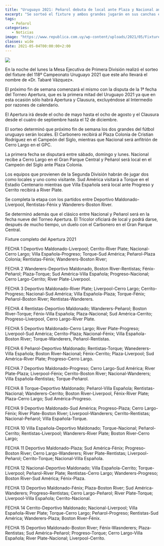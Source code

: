 ```yaml
---
title: "Uruguayo 2021: Peñarol debuta de local ante Plaza y Nacional ante Cerro Largo"
excerpt: "Se sorteó el fixture y ambos grandes jugarán en sus canchas en la primera fecha del Apertura."
tags:
   - Peñarol
categories:
   - Noticias
image: "https://www.republica.com.uy/wp-content/uploads/2021/05/Fixture-1.jpg"
classes: wide
date: 2021-05-04T00:00:00+2:00
---
```



<img src="https://www.republica.com.uy/wp-content/uploads/2021/05/Fixture-1.jpg">


En la noche del lunes la Mesa Ejecutiva de Primera División realizó el sorteo del fixture del 118º Campeonato Uruguayo 2021 que este año llevará el nombre de «Dr. Tabaré Vázquez».


El próximo fin de semana comenzará el mismo con la disputa de la 1ª fecha del Torneo Apertura, que es la primera mitad del Uruguayo 2021 ya que en esta ocasión sólo habrá Apertura y Clausura, excluyéndose al Intermedio por razones de calendario.


El Apertura irá desde el ocho de mayo hasta el ocho de agosto y el Clausura desde el cuatro de septiembre hasta el 12 de diciembre.


El sorteo determinó que próximo fin de semana los dos grandes del fútbol uruguayo serán locales. El Carbonero recibirá al Plaza Colonia de Cristian Rodríguez en el Campeón del Siglo, mientras que Nacional será anfitrión de Cerro Largo en el GPC.


La primera fecha se disputará entre sábado, domingo y lunes. Nacional recibe a Cerro Largo en el Gran Parque Central y Peñarol será local en el Campeón del Siglo ante Plaza Colonia.


Los equipos que provienen de la Segunda División habrán de jugar dos como locales y uno como visitante. Sud América visitará a Torque en el Estadio Centenario mientras que Villa Española será local ante Progreso y Cerrito recibirá a River Plate.


Se completa la etapa con los partidos entre Deportivo Maldonado-Liverpool, Rentistas-Fénix y Wanderers-Boston River.


Se determinó además que el clásico entre Nacional y Peñarol será en la fecha nueve del Torneo Apertura. El Tricolor oficiará de local y podrá darse, después de mucho tiempo, un duelo con el Carbonero en el Gran Parque Central.


Fixture completo del Apertura 2021


FECHA 1
Deportivo Maldonado-Liverpool; Cerrito-River Plate; Nacional-Cerro Largo; Villa Española-Progreso; Torque-Sud América; Peñarol-Plaza Colonia; Rentistas-Fénix; Wanderers-Boston River;


FECHA 2
Wanderers-Deportivo Maldonado, Boston River-Rentistas; Fénix-Peñarol; Plaza-Torque; Sud América-Villa Española; Progreso-Nacional; Cerro Largo-Cerrito; River Plate-Liverpool.


FECHA 3
Deportivo Maldonado-River Plate; Liverpool-Cerro Largo; Cerrito-Progreso; Nacional-Sud América; Villa Española-Plaza; Torque-Fénix; Peñarol-Boston River; Rentistas-Wanderers.


FECHA 4
Rentistas-Deportivo Maldonado; Wanderers-Peñarol; Boston River-Torque; Fénix-Villa Española; Plaza-Nacional; Sud América-Cerrito; Progreso-Liverpool, Cerro Largo-River Plate.


FECHA 5
Deportivo Maldonado-Cerro Largo; River Plate-Progreso; Liverpool-Sud América; Cerrito-Plaza; Nacional-Fénix; Villa Española-Boston River; Torque-Wanderers, Peñarol-Rentistas.


FECHA 6
Peñarol-Deportivo Maldonado; Rentistas-Torque; Wanederers-Villa Española; Boston River-Nacional; Fénix-Cerrito; Plaza-Liverpool; Sud América-River Plate; Progreso-Cerro Largo.


FECHA 7
Deportivo Maldonado-Progreso; Cerro Largo-Sud América; River Plate-Plaza; Liverpool-Fénix; Cerrito-Boston River; Nacional-Wanderers; Villa Española-Rentistas; Torque-Peñarol.


FECHA 8
Torque-Deportivo Maldonado; Peñarol-Villa Española; Rentistas-Nacional; Wanderers-Cerrito; Boston River-Liverpool, Fénix-River Plate; Plaza-Cerro Largo; Sud América-Progreso.


FECHA 9
Deportivo Maldonado-Sud América; Progreso-Plaza; Cerro Largo-Fénix; River Plate-Boston River; Liverpool-Wanderers; Cerrito-Rentistas; Nacional-Peñarol; Villa Española-Torque.


FECHA 10
Villa Española-Deportivo Maldonado; Torque-Nacional; Peñarol-Cerrito; Rentistas-Liverpool; Wanderers-River Plate; Boston River-Cerro Largo;


FECHA 11
Deportivo Maldonado-Plaza; Sud América-Fénix; Progreso-Boston River; Cerro Largo-Wanderers; River Plate-Rentistas; Liverpool-Peñarol; Cerrito-Torque; Nacional-Villa Española.


FECHA 12
Nacional-Deportivo Maldonado; Villa Española-Cerrito; Torque-Liverpool; Peñarol-River Plate; Rentistas-Cerro Largo; Wanderers-Progreso; Boston River-Sud América; Fénix-Plaza.


FECHA 13
Deportivo Maldonado-Fénix; Plaza-Boston River; Sud América-Wanderers; Progreso-Rentistas; Cerro Largo-Peñarol; River Plate-Torque; Liverpool-Villa Española; Cerrito-Nacional.


FECHA 14
Cerrito-Deportivo Maldonado; Nacional-Liverpool; Villa Española-River Plate; Torque-Cerro Largo; Peñarol-Progreso; Rentistas-Sud América; Wanderers-Plaza; Boston River-Fénix.


FECHA 15
Deportivo Maldonado-Boston River; Fénix-Wasnderers; Plaza-Rentistas; Sud América-Peñarol; Progreso-Torque; Cerro Largo-Villa Española; River Plate-Nacional; Liverpool-Cerrito.





